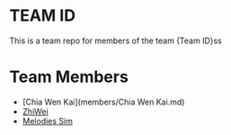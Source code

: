 # TEAM ID
This is a team repo for members of the team {Team ID}ss

# Team Members
* [Chia Wen Kai](members/Chia Wen Kai.md)
* [ZhiWei](members/zhiwei.md)
* [Melodies Sim](members/melodies.md)
